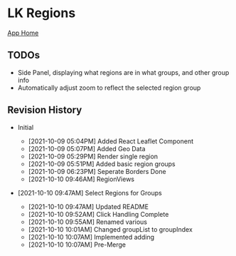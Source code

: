 # LK Regions

[App Home](https://nuuuwan.github.io/lk_regions)

## TODOs

* Side Panel, displaying what regions are in what groups, and other group info
* Automatically adjust zoom to reflect the selected region group

## Revision History

* Initial
  *  [2021-10-09 05:04PM] Added React Leaflet Component
  *  [2021-10-09 05:07PM] Added Geo Data
  *  [2021-10-09 05:29PM] Render single region
  *  [2021-10-09 05:51PM] Added basic region groups
  *  [2021-10-09 06:23PM] Seperate Borders Done
  *  [2021-10-10 09:46AM] RegionViews

* [2021-10-10 09:47AM] Select Regions for Groups
  *  [2021-10-10 09:47AM] Updated README
  *  [2021-10-10 09:52AM] Click Handling Complete
  *  [2021-10-10 09:55AM] Renamed various
  *  [2021-10-10 10:01AM] Changed groupList to groupIndex
  *  [2021-10-10 10:07AM] Implemented adding
  *  [2021-10-10 10:07AM] Pre-Merge
